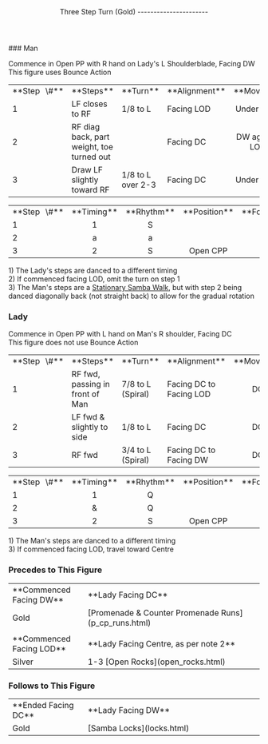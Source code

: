 <header>Three Step Turn (Gold)
----------------------

 </header>### Man

Commence in Open PP with R hand on Lady's L Shoulderblade, Facing DW  
 This figure uses Bounce Action

 <table class="style1"> <tbody><tr> <td style="width:10%">**Step<span style="color:white">\_</span>\#**</td> <td style="width:38%">**Steps**</td> <td style="width:20%">**Turn**</td> <td style="width:16%">**Alignment**</td> <td style="width:16%;text-align:center">**Moving**</td> </tr> <tr> <td>1</td> <td>LF closes to RF</td> <td>1/8 to L</td> <td>Facing LOD</td> <td style="text-align:center">Under Body</td> </tr> <tr> <td>2</td> <td>RF diag back, part weight, toe turned out</td> <td> </td> <td>Facing DC</td> <td style="text-align:center">DW against LOD</td> </tr> <tr> <td>3</td> <td>Draw LF slightly toward RF</td> <td>1/8 to L over 2-3</td> <td>Facing DC</td> <td style="text-align:center">Under Body</td> </tr> </tbody></table>

 <table class="style1"> <tbody><tr> <td style="width:10%">**Step<span style="color:white">\_</span>\#**</td> <td style="width:20%;text-align:center">**Timing**</td> <td style="width:20%;text-align:center">**Rhythm**</td> <td style="width:30%;text-align:center">**Position**</td> <td style="width:20%;text-align:right">**Footwork**</td> </tr> <tr> <td>1</td> <td style="text-align:center">1</td> <td style="text-align:center">S</td> <td style="text-align:center"> </td> <td style="text-align:right">BF</td> </tr> <tr> <td>2</td> <td style="text-align:center">a</td> <td style="text-align:center">a</td> <td style="text-align:center"> </td> <td style="text-align:right">i/e of T</td> </tr> <tr> <td>3</td> <td style="text-align:center">2</td> <td style="text-align:center">S</td> <td style="text-align:center">Open CPP</td> <td style="text-align:right">Flat</td> </tr> </tbody></table>

1\) The Lady's steps are danced to a different timing  
 2) If commenced facing LOD, omit the turn on step 1  
 3) The Man's steps are a [Stationary Samba Walk](stationary_samba_walks.html), but with step 2 being danced diagonally back (not straight back) to allow for the gradual rotation

### Lady

Commence in Open PP with L hand on Man's R shoulder, Facing DC  
 This figure does not use Bounce Action

 <table class="style1"> <tbody><tr> <td style="width:10%">**Step<span style="color:white">\_</span>\#**</td> <td style="width:38%">**Steps**</td> <td style="width:20%">**Turn**</td> <td style="width:16%">**Alignment**</td> <td style="width:16%;text-align:center">**Moving**</td> </tr> <tr> <td>1</td> <td>RF fwd, passing in front of Man</td> <td>7/8 to L (Spiral)</td> <td>Facing DC to Facing LOD</td> <td style="text-align:center">DC</td> </tr> <tr> <td>2</td> <td>LF fwd &amp; slightly to side</td> <td>1/8 to L</td> <td>Facing DC</td> <td style="text-align:center">DC</td> </tr> <tr> <td>3</td> <td>RF fwd</td> <td>3/4 to L (Spiral)</td> <td>Facing DC to Facing DW</td> <td style="text-align:center">DC</td> </tr> </tbody></table>

 <table class="style1"> <tbody><tr> <td style="width:10%">**Step<span style="color:white">\_</span>\#**</td> <td style="width:20%;text-align:center">**Timing**</td> <td style="width:20%;text-align:center">**Rhythm**</td> <td style="width:30%;text-align:center">**Position**</td> <td style="width:20%;text-align:right">**Footwork**</td> </tr> <tr> <td>1</td> <td style="text-align:center">1</td> <td style="text-align:center">Q</td> <td style="text-align:center"> </td> <td style="text-align:right">BF</td> </tr> <tr> <td>2 </td> <td style="text-align:center">&amp;</td> <td style="text-align:center">Q</td> <td style="text-align:center"> </td> <td style="text-align:right">B</td> </tr> <tr> <td>3</td> <td style="text-align:center">2</td> <td style="text-align:center">S</td> <td style="text-align:center">Open CPP</td> <td style="text-align:right">BF</td> </tr> </tbody></table>

1\) The Man's steps are danced to a different timing  
 3) If commenced facing LOD, travel toward Centre

### Precedes to This Figure

 <table> <tbody><tr> <td style="width:30%">**Commenced Facing DW**</td> <td>**Lady Facing DC**</td> </tr> <tr> <td>Gold</td> <td> [Promenade &amp; Counter Promenade Runs](p_cp_runs.html) </td> </tr> <tr> <td> </td> <td> </td> </tr> <tr> <td>**Commenced Facing LOD**</td> <td>**Lady Facing Centre, as per note 2**</td> </tr> <tr> <td>Silver</td> <td> 1-3 [Open Rocks](open_rocks.html) </td> </tr> </tbody></table>

### Follows to This Figure

 <table> <tbody><tr> <td style="width:30%">**Ended Facing DC**</td> <td>**Lady Facing DW**</td> </tr> <tr> <td style="width:30%">Gold</td> <td> [Samba Locks](locks.html) </td> </tr> </tbody></table>